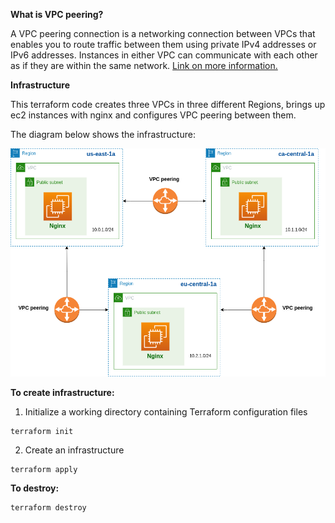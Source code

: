 **What is VPC peering?**

A VPC peering connection is a networking connection between VPCs that enables you to route traffic between them using private IPv4 addresses or IPv6 addresses. Instances in either VPC can communicate with each other as if they are within the same network. [Link on more information.](https://docs.aws.amazon.com/vpc/latest/peering/what-is-vpc-peering.html)

**Infrastructure**

This terraform code creates three VPCs in three different Regions, brings up ec2 instances with nginx and configures VPC peering between them. 

The diagram below shows the infrastructure:

![Infrastructure!](vpc-peering.drawio.png)

**To create infrastructure:**

1. Initialize a working directory containing Terraform configuration files

```
terraform init
```
2. Create an infrastructure
   
```
terraform apply
```

**To destroy:**

```
terraform destroy
```


